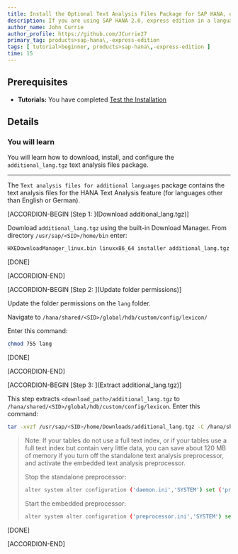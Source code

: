 ```yaml
---
title: Install the Optional Text Analysis Files Package for SAP HANA, express edition (Native Linux Machine)
description: If you are using SAP HANA 2.0, express edition in a language other than English or German, you can download the `Text analysis files for additional languages` package in the Download Manager.
author_name: John Currie
author_profile: https://github.com/JCurrie27
primary_tag: products>sap-hana\,-express-edition
tags: [ tutorial>beginner, products>sap-hana\,-express-edition ]
time: 15
---
```


<!-- loio604364b544704ac382b4782793852288 -->

## Prerequisites
 - **Tutorials:**  You have completed [Test the Installation](http://developers.sap.com/tutorials/hxe-ua-test-binary.html)  

## Details
### You will learn
You will learn how to download, install, and configure the `additional_lang.tgz` text analysis files package.

---

The `Text analysis files for additional languages` package contains the text analysis files for the HANA Text Analysis feature (for languages other than English or German).

[ACCORDION-BEGIN [Step 1: ](Download additional_lang.tgz)]

Download `additional_lang.tgz` using the built-in Download Manager. From directory `/usr/sap/<SID>/home/bin` enter:

```bash
HXEDownloadManager_linux.bin linuxx86_64 installer additional_lang.tgz
```

[DONE]

[ACCORDION-END]

[ACCORDION-BEGIN [Step 2: ](Update folder permissions)]

Update the folder permissions on the `lang` folder.

Navigate to `/hana/shared/<SID>/global/hdb/custom/config/lexicon/`

Enter this command:

```bash
chmod 755 lang
```

[DONE]

[ACCORDION-END]

[ACCORDION-BEGIN [Step 3: ](Extract additional_lang.tgz)]

This step extracts `<download_path>/additional_lang.tgz` to `/hana/shared/<SID>/global/hdb/custom/config/lexicon`. Enter this command:

```bash
tar -xvzf /usr/sap/<SID>/home/Downloads/additional_lang.tgz -C /hana/shared/<SID>/global/hdb/custom/config/lexicon
```

> Note:
> If your tables do not use a full text index, or if your tables use a full text index but contain very little data, you can save about 120 MB of memory if you turn off the standalone text analysis preprocessor, and activate the embedded text analysis preprocessor.
>
> Stop the standalone preprocessor:
>
> ```bash
> alter system alter configuration ('daemon.ini','SYSTEM') set ('preprocessor','instances') = '0' with reconfigure;
>
> ```
>
> Start the embedded preprocessor:
>
> ```bash
> alter system alter configuration ('preprocessor.ini','SYSTEM') set ('general','embedded') = 'true' with reconfigure;
> ```
>
>

[DONE]

[ACCORDION-END]
